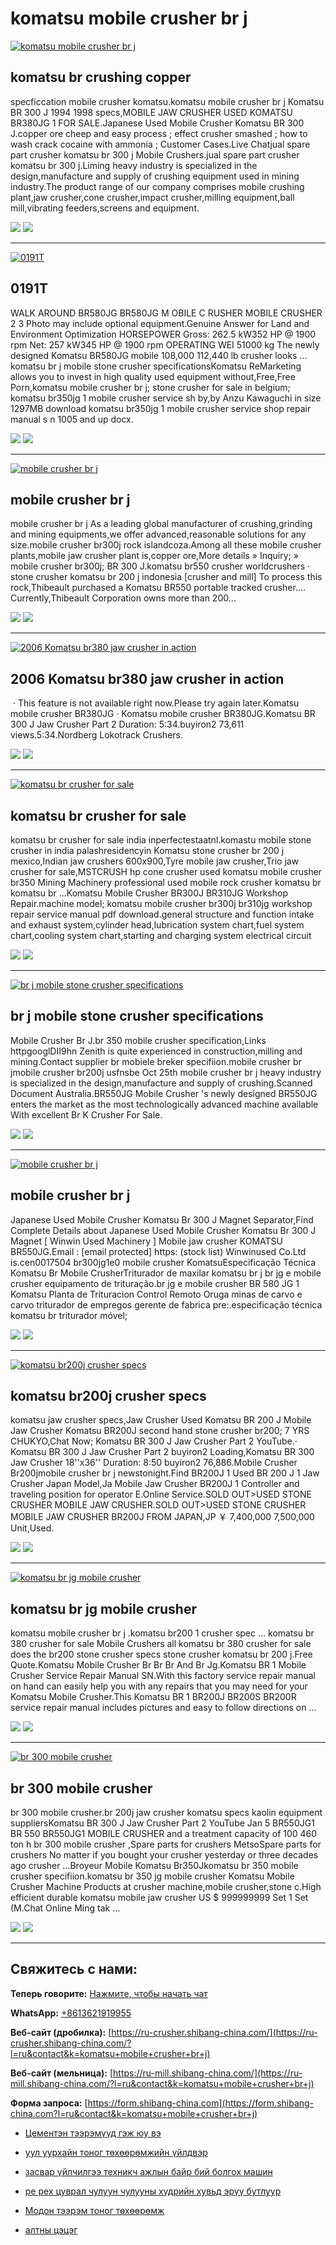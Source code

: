 # komatsu mobile crusher br j

<a href="https://swt.shibang-china.com/?l=ru&img&k=komatsu+mobile+crusher+br+j" target="_blank">![komatsu mobile crusher br j](http://static.shibang-china.com/all-800x300/311.jpg)</a>

## komatsu br crushing copper
specficcation mobile crusher komatsu.komatsu mobile crusher br j Komatsu BR 300 J 1994 1998 specs,MOBILE JAW CRUSHER USED KOMATSU BR380JG 1 FOR SALE.Japanese Used Mobile Crusher Komatsu BR 300 J.copper ore cheep and easy process ; effect crusher smashed ; how to wash crack cocaine with ammonia ; Customer Cases.Live Chatjual spare part crusher komatsu br 300 j Mobile Crushers.jual spare part crusher komatsu br 300 j.Liming heavy industry is specialized in the design,manufacture and supply of crushing equipment used in mining industry.The product range of our company comprises mobile crushing plant,jaw crusher,cone crusher,impact crusher,milling equipment,ball mill,vibrating feeders,screens and equipment.


<a href="https://whatsapp.shibangsoft.com/WhatsApp.php" target="_blank" title="WhatsApp">![](http://static.shibang-china.com/icon/whatsapp.png)</a> <a href="https://swt.shibang-china.com/?l=ru&icon&k=komatsu+mobile+crusher+br+j" target="_blank">![](http://static.shibang-china.com/icon/chat-ru.png)</a>

---

<a href="https://swt.shibang-china.com/?l=ru&img&k=komatsu+mobile+crusher+br+j" target="_blank">![0191T](http://static.shibang-china.com/all-800x300/409.jpg)</a>

## 0191T
WALK AROUND BR580JG BR580JG M OBILE C RUSHER MOBILE CRUSHER 2 3 Photo may include optional equipment.Genuine Answer for Land and Environment Optimization HORSEPOWER Gross: 262.5 kW352 HP @ 1900 rpm Net: 257 kW345 HP @ 1900 rpm OPERATING WEI 51000 kg The newly designed Komatsu BR580JG mobile 108,000 112,440 lb crusher looks …komatsu br j mobile stone crusher specificationsKomatsu ReMarketing allows you to invest in high quality used equipment without,Free,Free Porn,komatsu mobile crusher br j; stone crusher for sale in belgium; komatsu br350jg 1 mobile crusher service sh by,by Anzu Kawaguchi in size 1297MB download komatsu br350jg 1 mobile crusher service shop repair manual s n 1005 and up docx.


<a href="https://whatsapp.shibangsoft.com/WhatsApp.php" target="_blank" title="WhatsApp">![](http://static.shibang-china.com/icon/whatsapp.png)</a> <a href="https://swt.shibang-china.com/?l=ru&icon&k=komatsu+mobile+crusher+br+j" target="_blank">![](http://static.shibang-china.com/icon/chat-ru.png)</a>

---

<a href="https://swt.shibang-china.com/?l=ru&img&k=komatsu+mobile+crusher+br+j" target="_blank">![mobile crusher br j](http://static.shibang-china.com/all-800x300/396.jpg)</a>

## mobile crusher br j
mobile crusher br j As a leading global manufacturer of crushing,grinding and mining equipments,we offer advanced,reasonable solutions for any size.mobile crusher br300j rock islandcoza.Among all these mobile crusher plants,mobile jaw crusher plant is,copper ore,More details &#187; Inquiry; &#187; mobile crusher br300j; BR 300 J.komatsu br550 crusher worldcrushers&nbsp;&#0183;&#32;stone crusher komatsu br 200 j indonesia [crusher and mill] To process this rock,Thibeault purchased a Komatsu BR550 portable tracked crusher.… Currently,Thibeault Corporation owns more than 200…


<a href="https://whatsapp.shibangsoft.com/WhatsApp.php" target="_blank" title="WhatsApp">![](http://static.shibang-china.com/icon/whatsapp.png)</a> <a href="https://swt.shibang-china.com/?l=ru&icon&k=komatsu+mobile+crusher+br+j" target="_blank">![](http://static.shibang-china.com/icon/chat-ru.png)</a>

---

<a href="https://swt.shibang-china.com/?l=ru&img&k=komatsu+mobile+crusher+br+j" target="_blank">![2006 Komatsu br380 jaw crusher in action](http://static.shibang-china.com/all-800x300/1328.jpg)</a>

## 2006 Komatsu br380 jaw crusher in action
&nbsp;&#0183;&#32;This feature is not available right now.Please try again later.Komatsu mobile crusher BR380JG&nbsp;&#0183;&#32;Komatsu mobile crusher BR380JG.Komatsu BR 300 J Jaw Crusher Part 2 Duration: 5:34.buyiron2 73,611 views.5:34.Nordberg Lokotrack Crushers.


<a href="https://whatsapp.shibangsoft.com/WhatsApp.php" target="_blank" title="WhatsApp">![](http://static.shibang-china.com/icon/whatsapp.png)</a> <a href="https://swt.shibang-china.com/?l=ru&icon&k=komatsu+mobile+crusher+br+j" target="_blank">![](http://static.shibang-china.com/icon/chat-ru.png)</a>

---

<a href="https://swt.shibang-china.com/?l=ru&img&k=komatsu+mobile+crusher+br+j" target="_blank">![komatsu br crusher for sale](http://static.shibang-china.com/all-800x300/65.jpg)</a>

## komatsu br crusher for sale
komatsu br crusher for sale india inperfectestaatnl.komastu mobile stone crusher in india palashresidencyin Komatsu stone crusher br 200 j mexico,Indian jaw crushers 600x900,Tyre mobile jaw crusher,Trio jaw crusher for sale,MSTCRUSH hp cone crusher used komatsu mobile crusher br350 Mining Machinery professional used mobile rock crusher komatsu br komatsu br …Komatsu Mobile Crusher BR300J BR310JG Workshop Repair.machine model; komatsu mobile crusher br300j br310jg workshop repair service manual pdf download.general structure and function intake and exhaust system,cylinder head,lubrication system chart,fuel system chart,cooling system chart,starting and charging system electrical circuit


<a href="https://whatsapp.shibangsoft.com/WhatsApp.php" target="_blank" title="WhatsApp">![](http://static.shibang-china.com/icon/whatsapp.png)</a> <a href="https://swt.shibang-china.com/?l=ru&icon&k=komatsu+mobile+crusher+br+j" target="_blank">![](http://static.shibang-china.com/icon/chat-ru.png)</a>

---

<a href="https://swt.shibang-china.com/?l=ru&img&k=komatsu+mobile+crusher+br+j" target="_blank">![br j mobile stone crusher specifications](http://static.shibang-china.com/all-800x300/77.jpg)</a>

## br j mobile stone crusher specifications
Mobile Crusher Br J.br 350 mobile crusher specification,Links httpgooglDII9hn Zenith is quite experienced in construction,milling and mining.Contact supplier br mobiele breker specifiion.mobile crusher br jmobile crusher br200j usfnsbe Oct 25th mobile crusher br j heavy industry is specialized in the design,manufacture and supply of crushing.Scanned Document Australia.BR550JG Mobile Crusher 's newly designed BR550JG enters the market as the most technologically advanced machine available With excellent Br K Crusher For Sale.


<a href="https://whatsapp.shibangsoft.com/WhatsApp.php" target="_blank" title="WhatsApp">![](http://static.shibang-china.com/icon/whatsapp.png)</a> <a href="https://swt.shibang-china.com/?l=ru&icon&k=komatsu+mobile+crusher+br+j" target="_blank">![](http://static.shibang-china.com/icon/chat-ru.png)</a>

---

<a href="https://swt.shibang-china.com/?l=ru&img&k=komatsu+mobile+crusher+br+j" target="_blank">![mobile crusher br j](http://static.shibang-china.com/all-800x300/961.jpg)</a>

## mobile crusher br j
Japanese Used Mobile Crusher Komatsu Br 300 J Magnet Separator,Find Complete Details about Japanese Used Mobile Crusher Komatsu Br 300 J Magnet [ Winwin Used Machinery ] Mobile jaw crusher KOMATSU BR550JG.Email : [email protected] https: (stock list) Winwinused Co.Ltd is.cen0017504 br300jg1e0 mobile crusher KomatsuEspecifica&#231;&#227;o T&#233;cnica Komatsu Br Mobile CrusherTriturador de maxilar komatsu br j br jg e mobile crusher equipamento de tritura&#231;&#227;o.br jg e mobile crusher BR 580 JG 1 Komatsu Planta de Trituracion Control Remoto Oruga minas de carvo e carvo triturador de empregos gerente de fabrica pre:.especifica&#231;&#227;o t&#233;cnica komatsu br triturador m&#243;vel;


<a href="https://whatsapp.shibangsoft.com/WhatsApp.php" target="_blank" title="WhatsApp">![](http://static.shibang-china.com/icon/whatsapp.png)</a> <a href="https://swt.shibang-china.com/?l=ru&icon&k=komatsu+mobile+crusher+br+j" target="_blank">![](http://static.shibang-china.com/icon/chat-ru.png)</a>

---

<a href="https://swt.shibang-china.com/?l=ru&img&k=komatsu+mobile+crusher+br+j" target="_blank">![komatsu br200j crusher specs](http://static.shibang-china.com/all-800x300/759.jpg)</a>

## komatsu br200j crusher specs
komatsu jaw crusher specs,Jaw Crusher Used Komatsu BR 200 J Mobile Jaw Crusher Komatsu BR200J second hand stone crusher br200; 7 YRS CHUKYO,Chat Now; Komatsu BR 300 J Jaw Crusher Part 2 YouTube.&#183; Komatsu BR 300 J Jaw Crusher Part 2 buyiron2 Loading,Komatsu BR 300 Jaw Crusher 18''x36'' Duration: 8:50 buyiron2 76,886.Mobile Crusher Br200jmobile crusher br j newstonight.Find BR200J 1 Used BR 200 J 1 Jaw Crusher Japan Model,Ja Mobile Jaw Crusher BR200J 1 Controller and traveling position for operator E.Online Service.SOLD OUT&gt;USED STONE CRUSHER MOBILE JAW CRUSHER.SOLD OUT&gt;USED STONE CRUSHER MOBILE JAW CRUSHER BR200J FROM JAPAN,JP ￥ 7,400,000 7,500,000 Unit,Used.


<a href="https://whatsapp.shibangsoft.com/WhatsApp.php" target="_blank" title="WhatsApp">![](http://static.shibang-china.com/icon/whatsapp.png)</a> <a href="https://swt.shibang-china.com/?l=ru&icon&k=komatsu+mobile+crusher+br+j" target="_blank">![](http://static.shibang-china.com/icon/chat-ru.png)</a>

---

<a href="https://swt.shibang-china.com/?l=ru&img&k=komatsu+mobile+crusher+br+j" target="_blank">![komatsu br jg mobile crusher](http://static.shibang-china.com/all-800x300/548.jpg)</a>

## komatsu br jg mobile crusher
komatsu mobile crusher br j .komatsu br200 1 crusher spec … komatsu br 380 crusher for sale Mobile Crushers all komatsu br 380 crusher for sale does the br200 stone crusher specs stone crusher komatsu br 200 j.Free Quote.Komatsu Mobile Crusher Br Br Br And Br Jg.Komatsu BR 1 Mobile Crusher Service Repair Manual SN.With this factory service repair manual on hand can easily help you with any repairs that you may need for your Komatsu Mobile Crusher.This Komatsu BR 1 BR200J BR200S BR200R service repair manual includes pictures and easy to follow directions on …


<a href="https://whatsapp.shibangsoft.com/WhatsApp.php" target="_blank" title="WhatsApp">![](http://static.shibang-china.com/icon/whatsapp.png)</a> <a href="https://swt.shibang-china.com/?l=ru&icon&k=komatsu+mobile+crusher+br+j" target="_blank">![](http://static.shibang-china.com/icon/chat-ru.png)</a>

---

<a href="https://swt.shibang-china.com/?l=ru&img&k=komatsu+mobile+crusher+br+j" target="_blank">![br 300 mobile crusher](http://static.shibang-china.com/all-800x300/1214.jpg)</a>

## br 300 mobile crusher
br 300 mobile crusher.br 200j jaw crusher komatsu specs kaolin equipment suppliersKomatsu BR 300 J Jaw Crusher Part 2 YouTube Jan 5 BR550JG1 BR 550 BR550JG1 MOBILE CRUSHER and a treatment capacity of 100 460 ton h br 300 mobile crusher ,Spare parts for crushers MetsoSpare parts for crushers No matter if you bought your crusher yesterday or three decades ago crusher …Broyeur Mobile Komatsu Br350Jkomatsu br 350 mobile crusher specifiion.komatsu br 350 jg mobile crusher Komatsu Mobile Crusher Machine Products at crusher machine,mobile crusher,stone c.High efficient durable komatsu mobile jaw crusher US $ 999999999 Set 1 Set (M.Chat Online Ming tak …


<a href="https://whatsapp.shibangsoft.com/WhatsApp.php" target="_blank" title="WhatsApp">![](http://static.shibang-china.com/icon/whatsapp.png)</a> <a href="https://swt.shibang-china.com/?l=ru&icon&k=komatsu+mobile+crusher+br+j" target="_blank">![](http://static.shibang-china.com/icon/chat-ru.png)</a>

---
## Свяжитесь с нами:

**Теперь говорите:** [Нажмите, чтобы начать чат](https://swt.shibang-china.com?l=ru&contact&k=komatsu+mobile+crusher+br+j)

**WhatsApp:**  [+8613621919955](https://whatsapp.shibangsoft.com/WhatsApp.php)

**Веб-сайт (дробилка):** [https://ru-crusher.shibang-china.com/](https://ru-crusher.shibang-china.com/?l=ru&contact&k=komatsu+mobile+crusher+br+j)

**Веб-сайт (мельница):** [https://ru-mill.shibang-china.com/](https://ru-mill.shibang-china.com/?l=ru&contact&k=komatsu+mobile+crusher+br+j)

**Форма запроса:** [https://form.shibang-china.com](https://form.shibang-china.com?l=ru&contact&k=komatsu+mobile+crusher+br+j)

* [Цементэн тээрэмүүд гэж юу вэ](../129/%D0%A6%D0%B5%D0%BC%D0%B5%D0%BD%D1%82%D1%8D%D0%BD%20%D1%82%D1%8D%D1%8D%D1%80%D1%8D%D0%BC%D2%AF%D2%AF%D0%B4%20%D0%B3%D1%8D%D0%B6%20%D1%8E%D1%83%20%D0%B2%D1%8D.md)

* [уул уурхайн тоног төхөөрөмжийн үйлдвэр](../129/%D1%83%D1%83%D0%BB%20%D1%83%D1%83%D1%80%D1%85%D0%B0%D0%B9%D0%BD%20%D1%82%D0%BE%D0%BD%D0%BE%D0%B3%20%D1%82%D3%A9%D1%85%D3%A9%D3%A9%D1%80%D3%A9%D0%BC%D0%B6%D0%B8%D0%B9%D0%BD%20%D2%AF%D0%B9%D0%BB%D0%B4%D0%B2%D1%8D%D1%80.md)

* [засвар үйлчилгээ техникч ажлын байр бий болгох машин](../127/%D0%B7%D0%B0%D1%81%D0%B2%D0%B0%D1%80%20%D2%AF%D0%B9%D0%BB%D1%87%D0%B8%D0%BB%D0%B3%D1%8D%D1%8D%20%D1%82%D0%B5%D1%85%D0%BD%D0%B8%D0%BA%D1%87%20%D0%B0%D0%B6%D0%BB%D1%8B%D0%BD%20%D0%B1%D0%B0%D0%B9%D1%80%20%D0%B1%D0%B8%D0%B9%20%D0%B1%D0%BE%D0%BB%D0%B3%D0%BE%D1%85%20%D0%BC%D0%B0%D1%88%D0%B8%D0%BD.md)

* [pe pex цуврал чулуун чулууны хүдрийн хувьд эрүү бутлуур](../128/pe%20pex%20%D1%86%D1%83%D0%B2%D1%80%D0%B0%D0%BB%20%D1%87%D1%83%D0%BB%D1%83%D1%83%D0%BD%20%D1%87%D1%83%D0%BB%D1%83%D1%83%D0%BD%D1%8B%20%D1%85%D2%AF%D0%B4%D1%80%D0%B8%D0%B9%D0%BD%20%D1%85%D1%83%D0%B2%D1%8C%D0%B4%20%D1%8D%D1%80%D2%AF%D2%AF%20%D0%B1%D1%83%D1%82%D0%BB%D1%83%D1%83%D1%80.md)

* [Модон тээрэм тоног төхөөрөмж](../128/%D0%9C%D0%BE%D0%B4%D0%BE%D0%BD%20%D1%82%D1%8D%D1%8D%D1%80%D1%8D%D0%BC%20%D1%82%D0%BE%D0%BD%D0%BE%D0%B3%20%D1%82%D3%A9%D1%85%D3%A9%D3%A9%D1%80%D3%A9%D0%BC%D0%B6.md)

* [алтны цэцэг](../128/%D0%B0%D0%BB%D1%82%D0%BD%D1%8B%20%D1%86%D1%8D%D1%86%D1%8D%D0%B3.md)
